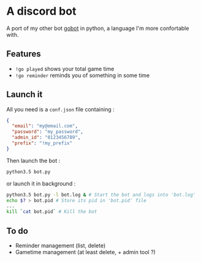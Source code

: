 # A discord bot

A port of my other bot [gobot](https://github.com/gdraynz/gobot) in python, a language I'm more confortable with.

## Features

* `!go played` shows your total game time
* `!go reminder` reminds you of something in some time
 
## Launch it

All you need is a `conf.json` file containing :
```json
{
  "email": "my@email.com",
  "password": "my_password",
  "admin_id": "0123456789",
  "prefix": "!my_prefix"
}
```
Then launch the bot :
```bash
python3.5 bot.py
```
or launch it in background :
```bash
python3.5 bot.py -l bot.log & # Start the bot and logs into 'bot.log'
echo $? > bot.pid # Store its pid in 'bot.pid' file
...
kill `cat bot.pid` # Kill the bot
```

## To do

* Reminder management (list, delete)
* Gametime management (at least delete, + admin tool ?)
